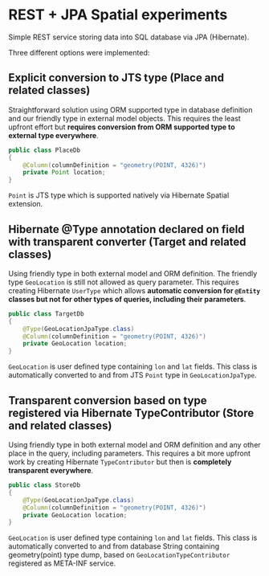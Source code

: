 # REST + JPA Spatial experiments

Simple REST service storing data into SQL database via JPA (Hibernate).

Three different options were implemented:

## Explicit conversion to JTS type (Place and related classes)

Straightforward solution using ORM supported type in database definition and our friendly type in external model 
objects.  This requires the least upfront effort but **requires conversion from ORM supported type to external type 
everywhere**.

```java
public class PlaceDb
{
	@Column(columnDefinition = "geometry(POINT, 4326)")
	private Point location;
}
```

`Point` is JTS type which is supported natively via Hibernate Spatial extension.


## Hibernate @Type annotation declared on field with transparent converter (Target and related classes)

Using friendly type in both external model and ORM definition.  The friendly type `GeoLocation` is still not 
allowed as query parameter.  This requires creating Hibernate `UserType` which allows **automatic conversion for 
`@Entity` classes but not for other types of queries, including their parameters**.

```java
public class TargetDb
{
	@Type(GeoLocationJpaType.class)
	@Column(columnDefinition = "geometry(POINT, 4326)")
	private GeoLocation location;
}
```

`GeoLocation` is user defined type containing `lon` and `lat` fields.  This class is automatically converted to and 
from JTS `Point` type in `GeoLocationJpaType`.


## Transparent conversion based on type registered via Hibernate TypeContributor (Store and related classes)

Using friendly type in both external model and ORM definition and any other place in the query, including parameters.
This requires a bit more upfront work by creating Hibernate `TypeContributor` but then is **completely transparent 
everywhere**. 

```java
public class StoreDb
{
	@Type(GeoLocationJpaType.class)
	@Column(columnDefinition = "geometry(POINT, 4326)")
	private GeoLocation location;
}
```

`GeoLocation` is user defined type containing `lon` and `lat` fields.  This class is automatically converted to and
from database String containing geometry(point) type dump, based on `GeoLocationTypeContributor` registered as 
META-INF service.